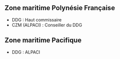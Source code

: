 ## Zone maritime Polynésie Française

- DDG : Haut commissaire 
- CZM (ALPACI) : Conseiller du DDG

## Zone maritime Pacifique

- DDG : ALPACI